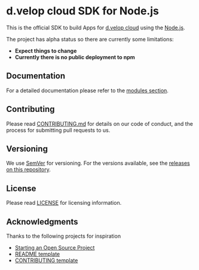 # d.velop cloud SDK for Node.js
This is the official SDK to build Apps for [d.velop cloud](https://www.d-velop.de/cloud/) using
the [Node.js](https://nodejs.org/en/).

The project has alpha status so there are currently some limitations:
* **Expect things to change**
* **Currently there is no public deployment to npm**


## Documentation
For a detailed documentation please refer to the [modules section](https://d-velop.github.io/dvelop-sdk-node/modules.html).

## Contributing
Please read [CONTRIBUTING.md](CONTRIBUTING.md) for details on our code of conduct,
and the process for submitting pull requests to us.

## Versioning
We use [SemVer](http://semver.org/) for versioning. For the versions available, see
the [releases on this repository](https://github.com/d-velop/dvelop-sdk-node/releases).

## License
Please read [LICENSE](LICENSE) for licensing information.

## Acknowledgments

Thanks to the following projects for inspiration

* [Starting an Open Source Project](https://opensource.guide/starting-a-project/)
* [README template](https://gist.github.com/PurpleBooth/109311bb0361f32d87a2)
* [CONTRIBUTING template](https://github.com/nayafia/contributing-template/blob/master/CONTRIBUTING-template.md)